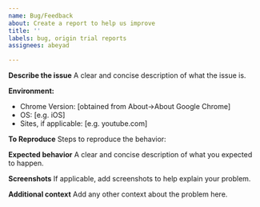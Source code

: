 ```yaml
---
name: Bug/Feedback
about: Create a report to help us improve
title: ''
labels: bug, origin trial reports
assignees: abeyad

---
```


**Describe the issue**
A clear and concise description of what the issue is.

**Environment:**
 - Chrome Version: [obtained from About->About Google Chrome]
 - OS: [e.g. iOS]
 - Sites, if applicable: [e.g. youtube.com]

**To Reproduce**
Steps to reproduce the behavior:

**Expected behavior**
A clear and concise description of what you expected to happen.

**Screenshots**
If applicable, add screenshots to help explain your problem.

**Additional context**
Add any other context about the problem here.
